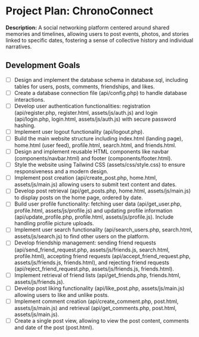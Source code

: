 # Project Plan: ChronoConnect

**Description:** A social networking platform centered around shared memories and timelines, allowing users to post events, photos, and stories linked to specific dates, fostering a sense of collective history and individual narratives.


## Development Goals

- [ ] Design and implement the database schema in database.sql, including tables for users, posts, comments, friendships, and likes.
- [ ] Create a database connection file (api/config.php) to handle database interactions.
- [ ] Develop user authentication functionalities: registration (api/register.php, register.html, assets/js/auth.js) and login (api/login.php, login.html, assets/js/auth.js) with secure password hashing.
- [ ] Implement user logout functionality (api/logout.php).
- [ ] Build the main website structure including index.html (landing page), home.html (user feed), profile.html, search.html, and friends.html.
- [ ] Design and implement reusable HTML components like navbar (components/navbar.html) and footer (components/footer.html).
- [ ] Style the website using Tailwind CSS (assets/css/style.css) to ensure responsiveness and a modern design.
- [ ] Implement post creation (api/create_post.php, home.html, assets/js/main.js) allowing users to submit text content and dates.
- [ ] Develop post retrieval (api/get_posts.php, home.html, assets/js/main.js) to display posts on the home page, ordered by date.
- [ ] Build user profile functionality: fetching user data (api/get_user.php, profile.html, assets/js/profile.js) and updating profile information (api/update_profile.php, profile.html, assets/js/profile.js).  Include handling profile picture uploads.
- [ ] Implement user search functionality (api/search_users.php, search.html, assets/js/search.js) to find other users on the platform.
- [ ] Develop friendship management: sending friend requests (api/send_friend_request.php, assets/js/friends.js, search.html, profile.html), accepting friend requests (api/accept_friend_request.php, assets/js/friends.js, friends.html), and rejecting friend requests (api/reject_friend_request.php, assets/js/friends.js, friends.html).
- [ ] Implement retrieval of friend lists (api/get_friends.php, friends.html, assets/js/friends.js).
- [ ] Develop post liking functionality (api/like_post.php, assets/js/main.js) allowing users to like and unlike posts.
- [ ] Implement comment creation (api/create_comment.php, post.html, assets/js/main.js) and retrieval (api/get_comments.php, post.html, assets/js/main.js).
- [ ] Create a single post view, allowing to view the post content, comments and date of the post (post.html).
